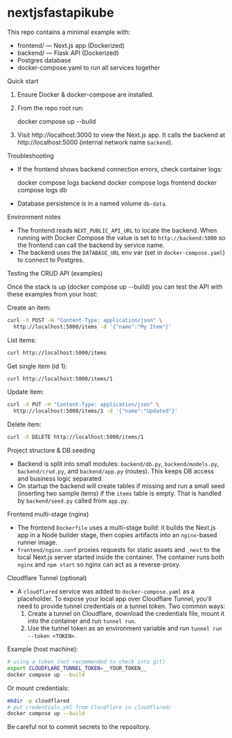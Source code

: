 # nextjsfastapikube

This repo contains a minimal example with:

- frontend/ — Next.js app (Dockerized)
- backend/ — Flask API (Dockerized)
- Postgres database
- docker-compose.yaml to run all services together

Quick start

1. Ensure Docker & docker-compose are installed.
2. From the repo root run:

   docker compose up --build

3. Visit http://localhost:3000 to view the Next.js app. It calls the backend at http://localhost:5000 (internal network name `backend`).

Troubleshooting

- If the frontend shows backend connection errors, check container logs:

  docker compose logs backend
  docker compose logs frontend
  docker compose logs db

- Database persistence is in a named volume `db-data`.

Environment notes

- The frontend reads `NEXT_PUBLIC_API_URL` to locate the backend. When running with Docker Compose the value is set to `http://backend:5000` so the frontend can call the backend by service name.
- The backend uses the `DATABASE_URL` env var (set in `docker-compose.yaml`) to connect to Postgres.

Testing the CRUD API (examples)

Once the stack is up (docker compose up --build) you can test the API with these examples from your host:

Create an item:

```bash
curl -X POST -H "Content-Type: application/json" \
  http://localhost:5000/items -d '{"name":"My Item"}'
```

List items:

```bash
curl http://localhost:5000/items
```

Get single item (id 1):

```bash
curl http://localhost:5000/items/1
```

Update item:

```bash
curl -X PUT -H "Content-Type: application/json" \
  http://localhost:5000/items/1 -d '{"name":"Updated"}'
```

Delete item:

```bash
curl -X DELETE http://localhost:5000/items/1
```

Project structure & DB seeding

- Backend is split into small modules: `backend/db.py`, `backend/models.py`, `backend/crud.py`, and `backend/app.py` (routes). This keeps DB access and business logic separated.
- On startup the backend will create tables if missing and run a small seed (inserting two sample items) if the `items` table is empty. That is handled by `backend/seed.py` called from `app.py`.

Frontend multi-stage (nginx)

- The frontend `Dockerfile` uses a multi-stage build: it builds the Next.js app in a Node builder stage, then copies artifacts into an `nginx`-based runner image.
- `frontend/nginx.conf` proxies requests for static assets and `_next` to the local Next.js server started inside the container. The container runs both `nginx` and `npm start` so nginx can act as a reverse-proxy.

Cloudflare Tunnel (optional)

- A `cloudflared` service was added to `docker-compose.yaml` as a placeholder. To expose your local app over Cloudflare Tunnel, you'll need to provide tunnel credentials or a tunnel token. Two common ways:
  1. Create a tunnel on Cloudflare, download the credentials file, mount it into the container and run `tunnel run`.
  2. Use the tunnel token as an environment variable and run `tunnel run --token <TOKEN>`.

Example (host machine):

```bash
# using a token (not recommended to check into git)
export CLOUDFLARE_TUNNEL_TOKEN=__YOUR_TOKEN__
docker compose up --build
```

Or mount credentials:

```bash
mkdir -p cloudflared
# put credentials.yml from Cloudflare in cloudflared/
docker compose up --build
```

Be careful not to commit secrets to the repository.


